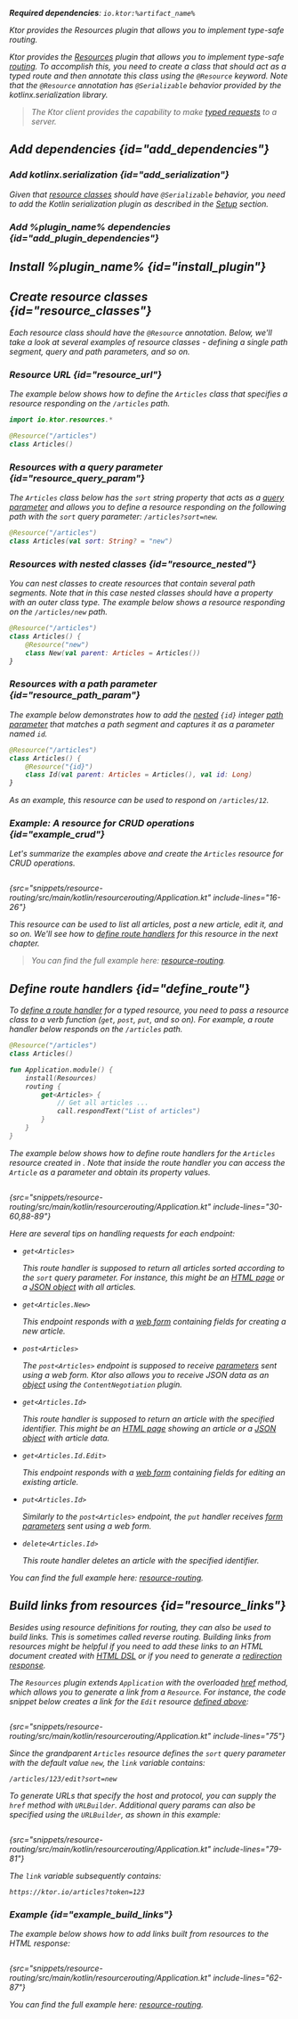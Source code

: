 [//]: # (title: Type-safe routing)

<show-structure for="chapter" depth="2"/>

<var name="plugin_name" value="Resources"/>
<var name="package_name" value="io.ktor.server.resources"/>
<var name="artifact_name" value="ktor-server-resources"/>

<tldr>
<p>
<b>Required dependencies</b>: <code>io.ktor:%artifact_name%</code>
</p>
<var name="example_name" value="resource-routing"/>
<include from="lib.topic" element-id="download_example"/>
<include from="lib.topic" element-id="native_server_supported"/>
</tldr>

<link-summary>Ktor provides the Resources plugin that allows you to implement type-safe routing.</link-summary>

Ktor provides the [Resources](https://api.ktor.io/ktor-shared/ktor-resources/io.ktor.resources/-resources/index.html) plugin that allows you to implement type-safe [routing](Routing_in_Ktor.md). To accomplish this, you need to create a class that should act as a typed route and then annotate this class using the `@Resource` keyword. Note that the `@Resource` annotation has `@Serializable` behavior provided by the kotlinx.serialization library.

> The Ktor client provides the capability to make [typed requests](type-safe-request.md) to a server.


## Add dependencies {id="add_dependencies"}

### Add kotlinx.serialization {id="add_serialization"}

Given that [resource classes](#resource_classes) should have `@Serializable` behavior, you need to add the Kotlin serialization plugin as described in the [Setup](https://github.com/Kotlin/kotlinx.serialization#setup) section.

### Add %plugin_name% dependencies {id="add_plugin_dependencies"}

<include from="lib.topic" element-id="add_ktor_artifact_intro"/>
<include from="lib.topic" element-id="add_ktor_artifact"/>


## Install %plugin_name% {id="install_plugin"}

<include from="lib.topic" element-id="install_plugin"/>


## Create resource classes {id="resource_classes"}

<snippet id="resource_classes_server">

Each resource class should have the `@Resource` annotation. 
Below, we'll take a look at several examples of resource classes - defining a single path segment, query and path parameters, and so on.

### Resource URL {id="resource_url"}

The example below shows how to define the `Articles` class that specifies a resource responding on the `/articles` path. 

```kotlin
import io.ktor.resources.*

@Resource("/articles")
class Articles()
```

### Resources with a query parameter {id="resource_query_param"}

The `Articles` class below has the `sort` string property that acts as a [query parameter](requests.md#query_parameters) and allows you to define a resource responding on the following path with the `sort` query parameter: `/articles?sort=new`. 

```kotlin
@Resource("/articles")
class Articles(val sort: String? = "new")
```


### Resources with nested classes {id="resource_nested"}

You can nest classes to create resources that contain several path segments. Note that in this case nested classes should have a property with an outer class type. 
The example below shows a resource responding on the `/articles/new` path.


```kotlin
@Resource("/articles")
class Articles() {
    @Resource("new")
    class New(val parent: Articles = Articles())
}
```

### Resources with a path parameter {id="resource_path_param"}

The example below demonstrates how to add the [nested](#resource_nested) `{id}` integer [path parameter](Routing_in_Ktor.md#path_parameter) that matches a path segment and captures it as a parameter named `id`.

```kotlin
@Resource("/articles")
class Articles() {
    @Resource("{id}")
    class Id(val parent: Articles = Articles(), val id: Long)
}
```

As an example, this resource can be used to respond on `/articles/12`.

</snippet>

### Example: A resource for CRUD operations {id="example_crud"}

Let's summarize the examples above and create the `Articles` resource for CRUD operations.

```kotlin
```
{src="snippets/resource-routing/src/main/kotlin/resourcerouting/Application.kt" include-lines="16-26"}

This resource can be used to list all articles, post a new article, edit it, and so on. We'll see how to [define route handlers](#define_route) for this resource in the next chapter.

> You can find the full example here: [resource-routing](https://github.com/ktorio/ktor-documentation/tree/%ktor_version%/codeSnippets/snippets/resource-routing).



## Define route handlers {id="define_route"}

To [define a route handler](Routing_in_Ktor.md#define_route) for a typed resource, you need to pass a resource class to a verb function (`get`, `post`, `put`, and so on).
For example, a route handler below responds on the `/articles` path.

```kotlin
@Resource("/articles")
class Articles()

fun Application.module() {
    install(Resources)
    routing {
        get<Articles> {
            // Get all articles ...
            call.respondText("List of articles")
        }
    }
}
```

The example below shows how to define route handlers for the `Articles` resource created in [](#example_crud). Note that inside the route handler you can access the `Article` as a parameter and obtain its property values.

```kotlin
```
{src="snippets/resource-routing/src/main/kotlin/resourcerouting/Application.kt" include-lines="30-60,88-89"}

Here are several tips on handling requests for each endpoint:

- `get<Articles>`

   This route handler is supposed to return all articles sorted according to the `sort` query parameter.
   For instance, this might be an [HTML page](responses.md#html) or a [JSON object](responses.md#object) with all articles.

- `get<Articles.New>`

   This endpoint responds with a [web form](responses.md#html) containing fields for creating a new article.
- `post<Articles>`

   The `post<Articles>` endpoint is supposed to receive [parameters](requests.md#form_parameters) sent using a web form.
   Ktor also allows you to receive JSON data as an [object](requests.md#objects) using the `ContentNegotiation` plugin.
- `get<Articles.Id>`

   This route handler is supposed to return an article with the specified identifier.
   This might be an [HTML page](responses.md#html) showing an article or a [JSON object](responses.md#object) with article data.
- `get<Articles.Id.Edit>`

  This endpoint responds with a [web form](responses.md#html) containing fields for editing an existing article.
- `put<Articles.Id>`

   Similarly to the `post<Articles>` endpoint, the `put` handler receives [form parameters](requests.md#form_parameters) sent using a web form.
- `delete<Articles.Id>`

   This route handler deletes an article with the specified identifier.

You can find the full example here: [resource-routing](https://github.com/ktorio/ktor-documentation/tree/%ktor_version%/codeSnippets/snippets/resource-routing).


## Build links from resources {id="resource_links"}

Besides using resource definitions for routing, they can also be used to build links.
This is sometimes called _reverse routing_.
Building links from resources might be helpful if you need to add these links to 
an HTML document created with [HTML DSL](html_dsl.md) or if you need to generate a [redirection response](responses.md#redirect).

The `Resources` plugin extends `Application` with the overloaded [href](https://api.ktor.io/ktor-server/ktor-server-plugins/ktor-server-resources/io.ktor.server.resources/href.html) method, which allows you to generate a link from a `Resource`. For instance, the code snippet below creates a link for the `Edit` resource [defined above](#example_crud):

```kotlin
```
{src="snippets/resource-routing/src/main/kotlin/resourcerouting/Application.kt" include-lines="75"}

Since the grandparent `Articles` resource defines the `sort` query parameter with the default value `new`, the `link` variable contains:

```
/articles/123/edit?sort=new
```

To generate URLs that specify the host and protocol, you can supply the `href` method with `URLBuilder`.
Additional query params can also be specified using the `URLBuilder`, as shown in this example:

```kotlin
```
{src="snippets/resource-routing/src/main/kotlin/resourcerouting/Application.kt" include-lines="79-81"}

The `link` variable subsequently contains:

```
https://ktor.io/articles?token=123
```

### Example {id="example_build_links"}

The example below shows how to add links built from resources to the HTML response:

```kotlin
```
{src="snippets/resource-routing/src/main/kotlin/resourcerouting/Application.kt" include-lines="62-87"}

You can find the full example here: [resource-routing](https://github.com/ktorio/ktor-documentation/tree/%ktor_version%/codeSnippets/snippets/resource-routing).
